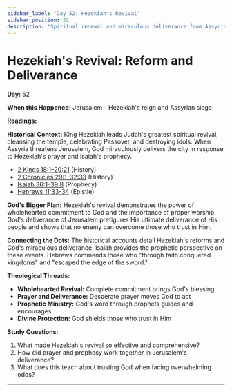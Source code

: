 ```yaml
---
sidebar_label: "Day 52: Hezekiah's Revival"
sidebar_position: 52
description: "Spiritual renewal and miraculous deliverance from Assyria"
---
```


# Hezekiah's Revival: Reform and Deliverance

**Day:** 52

**When this Happened:** Jerusalem - Hezekiah's reign and Assyrian siege

**Readings:**

**Historical Context:** King Hezekiah leads Judah's greatest spiritual revival, cleansing the temple, celebrating Passover, and destroying idols. When Assyria threatens Jerusalem, God miraculously delivers the city in response to Hezekiah's prayer and Isaiah's prophecy.
 - [2 Kings 18:1–20:21](https://www.biblegateway.com/passage/?search=2+Kings+18%3A1-20%3A21) (History)
 - [2 Chronicles 29:1–32:33](https://www.biblegateway.com/passage/?search=2+Chronicles+29%3A1-32%3A33) (History)
 - [Isaiah 36:1–39:8](https://www.biblegateway.com/passage/?search=Isaiah+36%3A1-39%3A8) (Prophecy)
 - [Hebrews 11:33-34](https://www.biblegateway.com/passage/?search=Hebrews+11%3A33-34) (Epistle)

**God's Bigger Plan:** Hezekiah's revival demonstrates the power of wholehearted commitment to God and the importance of proper worship. God's deliverance of Jerusalem prefigures His ultimate deliverance of His people and shows that no enemy can overcome those who trust in Him.

**Connecting the Dots:** The historical accounts detail Hezekiah's reforms and God's miraculous deliverance. Isaiah provides the prophetic perspective on these events. Hebrews commends those who "through faith conquered kingdoms" and "escaped the edge of the sword."

****Theological Threads:****
- **Wholehearted Revival:** Complete commitment brings God's blessing
- **Prayer and Deliverance:** Desperate prayer moves God to act
- **Prophetic Ministry:** God's word through prophets guides and encourages
- **Divine Protection:** God shields those who trust in Him

**Study Questions:**
1. What made Hezekiah's revival so effective and comprehensive?
2. How did prayer and prophecy work together in Jerusalem's deliverance?
3. What does this teach about trusting God when facing overwhelming odds?

---